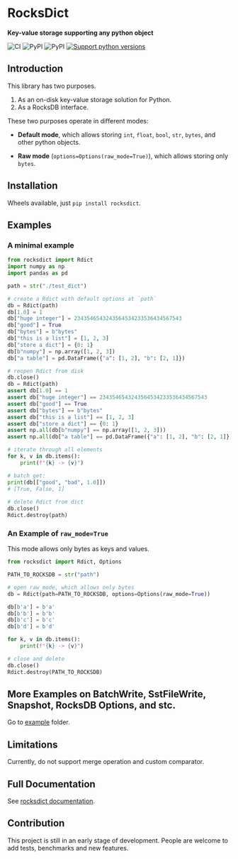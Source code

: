 # RocksDict

**Key-value storage supporting any python object**

![CI](https://github.com/Congyuwang/RocksDict/actions/workflows/CI.yml/badge.svg)
![PyPI](https://img.shields.io/pypi/dm/rocksdict)
![PyPI](https://img.shields.io/pypi/wheel/rocksdict)
[![Support python versions](https://img.shields.io/pypi/pyversions/rocksdict.svg)](https://pypi.org/project/rocksdict/)

## Introduction

This library has two purposes.

1. As an on-disk key-value storage solution for Python.
2. As a RocksDB interface.

These two purposes operate in different modes:

- **Default mode**, which allows storing `int`, `float`, 
`bool`, `str`, `bytes`, and other python objects.

- **Raw mode** (`options=Options(raw_mode=True)`),
which allows storing only `bytes`.

## Installation

Wheels available, just `pip install rocksdict`.

## Examples

### A minimal example

```python
from rocksdict import Rdict
import numpy as np
import pandas as pd

path = str("./test_dict")

# create a Rdict with default options at `path`
db = Rdict(path)
db[1.0] = 1
db["huge integer"] = 2343546543243564534233536434567543
db["good"] = True
db["bytes"] = b"bytes"
db["this is a list"] = [1, 2, 3]
db["store a dict"] = {0: 1}
db[b"numpy"] = np.array([1, 2, 3])
db["a table"] = pd.DataFrame({"a": [1, 2], "b": [2, 1]})

# reopen Rdict from disk
db.close()
db = Rdict(path)
assert db[1.0] == 1
assert db["huge integer"] == 2343546543243564534233536434567543
assert db["good"] == True
assert db["bytes"] == b"bytes"
assert db["this is a list"] == [1, 2, 3]
assert db["store a dict"] == {0: 1}
assert np.all(db[b"numpy"] == np.array([1, 2, 3]))
assert np.all(db["a table"] == pd.DataFrame({"a": [1, 2], "b": [2, 1]}))

# iterate through all elements
for k, v in db.items():
    print(f"{k} -> {v}")

# batch get:
print(db[["good", "bad", 1.0]])
# [True, False, 1]
 
# delete Rdict from dict
db.close()
Rdict.destroy(path)
```

### An Example of `raw_mode=True`

This mode allows only bytes as keys and values.

```python
from rocksdict import Rdict, Options

PATH_TO_ROCKSDB = str("path")

# open raw_mode, which allows only bytes
db = Rdict(path=PATH_TO_ROCKSDB, options=Options(raw_mode=True))

db[b'a'] = b'a'
db[b'b'] = b'b'
db[b'c'] = b'c'
db[b'd'] = b'd'

for k, v in db.items():
    print(f"{k} -> {v}")

# close and delete
db.close()
Rdict.destroy(PATH_TO_ROCKSDB)
```

## More Examples on BatchWrite, SstFileWrite, Snapshot, RocksDB Options, and stc.

Go to [example](https://github.com/Congyuwang/RocksDict/tree/main/examples) folder.

## Limitations

Currently, do not support merge operation and custom comparator.

## Full Documentation

See [rocksdict documentation](https://congyuwang.github.io/RocksDict/rocksdict.html).

## Contribution

This project is still in an early stage of development. People are welcome 
to add tests, benchmarks and new features.
